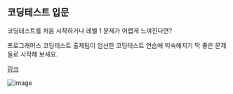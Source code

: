 ## 코딩테스트 입문

코딩테스트를 처음 시작하거나 레벨 1 문제가 어렵게 느껴진다면?

프로그래머스 코딩테스트 출제팀이 엄선한 코딩테스트 연습에 익숙해지기 딱 좋은 문제들로 시작해 보세요.

[링크](https://school.programmers.co.kr/learn/challenges/beginner?order=acceptance_desc&languages=python3)

![image](https://github.com/user-attachments/assets/76be51e7-a0a5-4fe1-9bfa-fb2bd67dde89)

